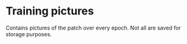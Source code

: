# Training pictures

Contains pictures of the patch over every epoch. Not all are saved for storage purposes.